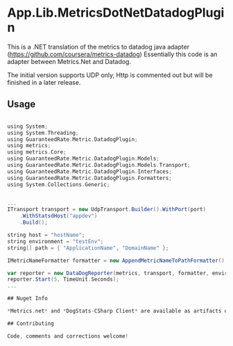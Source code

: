 # App.Lib.MetricsDotNetDatadogPlugin

This is a .NET translation of the metrics to datadog java adapter (https://github.com/coursera/metrics-datadog)
Essentially this code is an adapter between Metrics.Net and Datadog.

The initial version supports UDP only, Http is commented out but will be finished in a later release.

## Usage

~~~scala

using System;
using System.Threading;
using GuaranteedRate.Metric.DatadogPlugin;
using metrics;
using metrics.Core;
using GuaranteedRate.Metric.DatadogPlugin.Models;
using GuaranteedRate.Metric.DatadogPlugin.Models.Transport;
using GuaranteedRate.Metric.DatadogPlugin.Interfaces;
using GuaranteedRate.Metric.DatadogPlugin.Formatters;
using System.Collections.Generic;


...
ITransport transport = new UdpTransport.Builder().WithPort(port)
    .WithStatsdHost("appdev")
    .Build();

string host = "hostName";
string environment = "testEnv";
string[] path = { "ApplicationName", "DomainName" };

IMetricNameFormatter formatter = new AppendMetricNameToPathFormatter();

var reporter = new DataDogReporter(metrics, transport, formatter, environment, host, path);
reporter.Start(5, TimeUnit.Seconds);
...

## Nuget Info

*Metrics.net* and *DogStats-CSharp Client* are available as artifacts on nuget

## Contributing

Code, comments and corrections welcome!